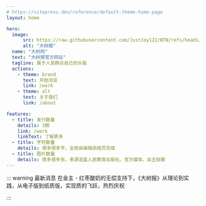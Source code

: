 ```yaml
---
# https://vitepress.dev/reference/default-theme-home-page
layout: home

hero:
  image:
      src: https://raw.githubusercontent.com/JustJoy122/BTN/refs/heads/main/docs/logo.png
      alt: "大树报"
  name: "大树网"
  text: "大树报官方网站"
  tagline: 属于人民群众自己的头版
  actions:
    - theme: brand
      text: 开始浏览
      link: /work
    - theme: alt
      text: 关于我们
      link: /about

features:
  - title: 发行数量
    details: 3期
    link: /work
    linkText: 了解更多
  - title: 字符数量
    details: 很多很多字，全部由编辑部成员完成
  - title: 图片数量
    details: 很多很多张，来源涵盖人民教育出版社、官方媒体、自主拍摄
---
```

::: warning 最新消息
在金主 - 红枣酸奶的无偿支持下，《大树报》从理论到实践，从电子版到纸质版，实现质的飞跃，热烈庆祝

:::